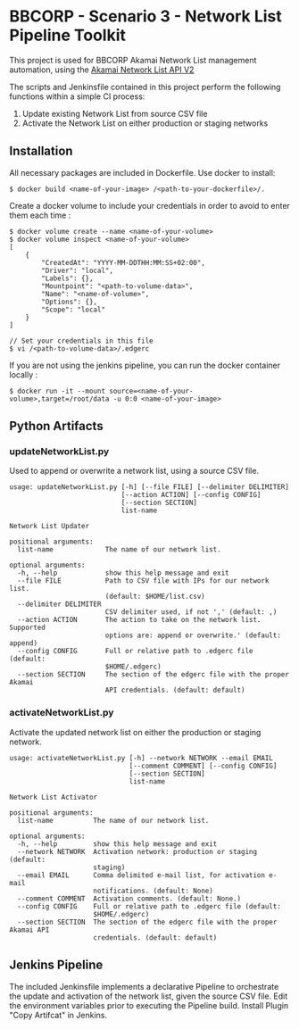 
# BBCORP - Scenario 3 - Network List Pipeline Toolkit

This project is used for BBCORP Akamai Network List management automation, using the [Akamai Network List API V2](https://developer.akamai.com/api/cloud_security/network_lists/v2.html)

The scripts and Jenkinsfile contained in this project perform the following functions within a simple CI process:

1. Update existing Network List from source CSV file
2. Activate the Network List on either production or staging networks



## Installation

All necessary packages are included in Dockerfile. Use docker to install:

```
$ docker build <name-of-your-image> /<path-to-your-dockerfile>/.
```

Create a docker volume to include your credentials in order to avoid to enter them each time :

```
$ docker volume create --name <name-of-your-volume>
$ docker volume inspect <name-of-your-volume>
[
    {
        "CreatedAt": "YYYY-MM-DDTHH:MM:SS+02:00",
        "Driver": "local",
        "Labels": {},
        "Mountpoint": "<path-to-volume-data>",
        "Name": "<name-of-volume>",
        "Options": {},
        "Scope": "local"
    }
]

// Set your credentials in this file
$ vi /<path-to-volume-data>/.edgerc
```

If you are not using the jenkins pipeline, you can run the docker container locally :


```
$ docker run -it --mount source=<name-of-your-volume>,target=/root/data -u 0:0 <name-of-your-image>
```

## Python Artifacts

### updateNetworkList.py

Used to append or overwrite a network list, using a source CSV file.

```
usage: updateNetworkList.py [-h] [--file FILE] [--delimiter DELIMITER]
                            [--action ACTION] [--config CONFIG]
                            [--section SECTION]
                            list-name

Network List Updater

positional arguments:
  list-name             The name of our network list.

optional arguments:
  -h, --help            show this help message and exit
  --file FILE           Path to CSV file with IPs for our network list.
                        (default: $HOME/list.csv)
  --delimiter DELIMITER
                        CSV delimiter used, if not ',' (default: ,)
  --action ACTION       The action to take on the network list. Supported
                        options are: append or overwrite.' (default: append)
  --config CONFIG       Full or relative path to .edgerc file (default:
                        $HOME/.edgerc)
  --section SECTION     The section of the edgerc file with the proper Akamai
                        API credentials. (default: default)
```

### activateNetworkList.py

Activate the updated network list on either the production or staging network.

```
usage: activateNetworkList.py [-h] --network NETWORK --email EMAIL
                              [--comment COMMENT] [--config CONFIG]
                              [--section SECTION]
                              list-name

Network List Activator

positional arguments:
  list-name          The name of our network list.

optional arguments:
  -h, --help         show this help message and exit
  --network NETWORK  Activation network: production or staging (default:
                     staging)
  --email EMAIL      Comma delimited e-mail list, for activation e-mail
                     notifications. (default: None)
  --comment COMMENT  Activation comments. (default: None.)
  --config CONFIG    Full or relative path to .edgerc file (default:
                     $HOME/.edgerc)
  --section SECTION  The section of the edgerc file with the proper Akamai API
                     credentials. (default: default)
```

## Jenkins Pipeline

The included Jenkinsfile implements a declarative Pipeline to orchestrate the update and activation of the network list, given the source CSV file.
Edit the environment variables prior to executing the Pipeline build.
Install Plugin "Copy Artifcat" in Jenkins.
